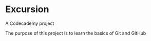 # Excursion
A Codecademy project

The purpose of this project is to learn the basics of Git and GitHub
